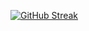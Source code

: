 [![GitHub Streak](https://streak-stats.demolab.com/?user=VictorHerdz10)](https://git.io/streak-stats)
